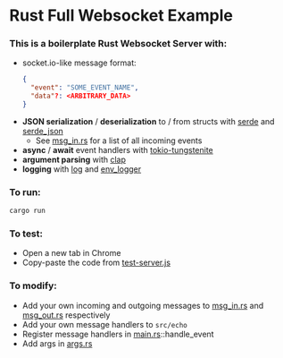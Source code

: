 # Rust Full Websocket Example

### This is a boilerplate Rust Websocket Server with:

- socket.io-like message format:
  ```json
  {
    "event": "SOME_EVENT_NAME",
    "data"?: <ARBITRARY_DATA>
  }
  ```
- **JSON serialization** / **deserialization** to / from structs with [serde](https://docs.rs/serde/latest/serde/) and [serde_json](https://docs.rs/serde_json/latest/serde_json/)
  - See [msg_in.rs](src/msg/msg_in.rs) for a list of all incoming events
- **async** / **await** event handlers with [tokio-tungstenite](https://docs.rs/tokio-tungstenite/latest/tokio_tungstenite/)
- **argument parsing** with [clap](https://docs.rs/clap/latest/clap/)
- **logging** with [log](https://docs.rs/log/latest/log/) and [env_logger](https://docs.rs/env_logger/latest/env_logger/)

### To run:

```sh
cargo run
```

### To test:

- Open a new tab in Chrome
- Copy-paste the code from [test-server.js](scripts/test-server.js)

### To modify:

- Add your own incoming and outgoing messages to [msg_in.rs](src/msg/msg_in.rs) and [msg_out.rs](src/msg/msg_out.rs) respectively
- Add your own message handlers to `src/echo`
- Register message handlers in [main.rs](src/main.rs)::handle_event
- Add args in [args.rs](src/args.rs)
